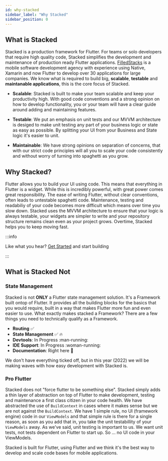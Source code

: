 ```yaml
---
id: why-stacked
sidebar_label: "Why Stacked"
sidebar_position: 0
---
```


## What is Stacked

Stacked is a production framework for Flutter. For teams or solo developers that require high quality code, Stacked simplifies the development and maintenance of production ready Flutter applications. [FilledStacks](https://www.youtube.com/filledstacks) is a mobile software development agency with experience using Native, Xamarin and now Flutter to develop over 30 applications for large companies. We know what is required to build big, **scalable**, **testable** and **maintanable applications**, this is the core focus of Stacked.

- **Scalable**: Stacked is built to make your team scalable and keep your productivity high. With good code conventions and a strong opinion on how to develop functionality, you or your team will have a clear guide around adding and maintaining features.

- **Testable**: We put an emphasis on unit tests and our MVVM architecture is desiged to make unit testing any part of your business logic or state as easy as possible. By splitting your UI from your Business and State logic it's easier to unit. 

- **Maintainable**: We have strong opinions on separation of concerns, that with our strict code principles will all you to scale your code consistently and without worry of turning into spaghetti as you grow.

## Why Stacked?

Flutter allows you to build your UI using code. This means that everything in Flutter is a widget. While this is incredibly powerful, with great power comes great responsibility. The ease of writing Flutter, without clear conventions, often leads to untestable spaghetti code. Maintenance, testing and readabiliy of your code becomes more difficult which means over time you slow down. Stacked uses the MVVM architecture to ensure that your logic is always testable, your widgets are simpler to write and your repository structure remains clean even as your project grows. Overtime, Stacked helps you to keep moving fast.  


:::info

Like what you hear? [Get Started](get-started.md) and start building

:::

## What is Stacked Not

### State Management

Stacked is not **ONLY** a Flutter state management solution. It's a Framework built ontop of Flutter. It provides all the building blocks for the basics that you would require, built in a way that makes Flutter more fun and even easier to use. What exactly makes stacked a Framework? There are a few things you need to technically qualify as a Framework.

- **Routing** :white_check_mark:
- **State Management** :white_check_mark: :fire:
- **Devtools**: In Progress :man-running:
- **IDE Support**: In Progress :woman-running:
- **Documentation**: Right here :eyes:

We don't have everything ticked off, but in this year (2022) we will be making waves with how easy development with Stacked is.

### Pro Flutter

Stacked does not "force flutter to be something else". Stacked simply adds a thin layer of abstraction on top of Flutter to make development, testing and maintenance a first class citizen in your code health. We have abstracted the use of `BuildContext` in cases where it makes sense but we are not against the `BuildContext`. We have 1 simple rule, no UI (framework engine) code in our `ViewModels` and that simple rule is there for a single reason, as soon as you add that in, you take the unit testabillity of your `ViewModels` away. As we've said, unit testing is important to us. We want unit tests, not tests dependent on Flutter to start up. So ... no UI code in your ViewModels.

Stacked is built for Flutter, using Flutter and we think it's the best way to develop and scale code bases for mobile applications.
